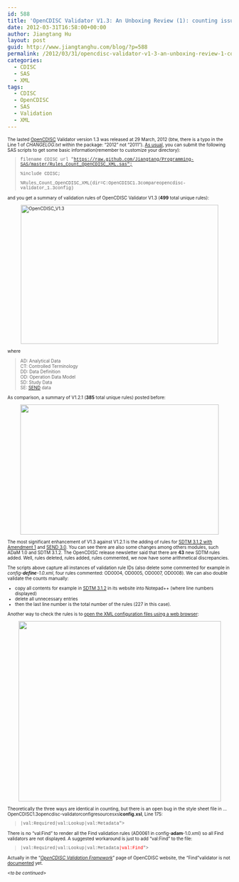 ```yaml
---
id: 588
title: 'OpenCDISC Validator V1.3: An Unboxing Review (1): counting issue'
date: 2012-03-31T16:58:00+00:00
author: Jiangtang Hu
layout: post
guid: http://www.jiangtanghu.com/blog/?p=588
permalink: /2012/03/31/opencdisc-validator-v1-3-an-unboxing-review-1-counting-issue/
categories:
  - CDISC
  - SAS
  - XML
tags:
  - CDISC
  - OpenCDISC
  - SAS
  - Validation
  - XML
---
```


<font size="1"> 

<p>
  The lasted <a href="http://www.opencdisc.org" target="_blank">OpenCDISC</a> Validator version 1.3 was released at 29 March, 2012 (btw, there is a typo in the Line 1 of <em>CHANGELOG.txt</em> within the package: “2012” not “2011”). <a href="http://www.jiangtanghu.com/blog/2012/02/19/github-and-weekend-programming/" target="_blank">As usual</a>, you can submit the following SAS scripts to get some basic information(remember to customize your directory):
</p>

<blockquote>
  <p>
    <font face="Courier New">filename CDISC url "</font><a href="https://raw.github.com/Jiangtang/Programming-SAS/master/Rules_Count_OpenCDISC_XML.sas&quot;;"><font face="Courier New">https://raw.github.com/Jiangtang/Programming-SAS/master/Rules_Count_OpenCDISC_XML.sas";</font></a>
  </p>
  
  <p>
    <font face="Courier New">%include CDISC;</font>
  </p>
  
  <p>
    <font face="Courier New">%Rules_Count_OpenCDISC_XML(dir=C:OpenCDISC1.3compareopencdisc-validator_1.3config)</font>
  </p>
</blockquote>

<p>
  and you get a summary of validation rules of OpenCDISC Validator V1.3 (<strong>499</strong> total unique rules):
</p>

<p>
  <a href="http://www.jiangtanghu.com/blog/wp-content/uploads/2012/03/OpenCDISC_V1.3.png"><img style="background-image: none; border-right-width: 0px; margin: 3px auto 5px; padding-left: 0px; padding-right: 0px; display: block; float: none; border-top-width: 0px; border-bottom-width: 0px; border-left-width: 0px; padding-top: 0px" title="OpenCDISC_V1.3" border="0" alt="OpenCDISC_V1.3" src="http://www.jiangtanghu.com/blog/wp-content/uploads/2012/03/OpenCDISC_V1.3_thumb.png" width="444" height="312" /></a>
</p>

<p>
  where
</p>

<blockquote>
  <p>
    AD: Analytical Data <br />CT: Controlled Terminology <br />DD: Data Definition <br />OD: Operation Data Model <br />SD: Study Data <br />SE: <a href="http://www.cdisc.org/send" target="_blank">SEND</a> data
  </p>
</blockquote>

<p>
  As comparison, a summary of V1.2.1 (<strong>385</strong> total unique rules) posted before:
</p>

<p>
  <img style="margin: 3px auto 5px; display: block; float: none" src="http://www.jiangtanghu.com/blog/wp-content/uploads/2012/02/OC_by_model.png" width="446" height="292" />
</p>

<p>
  The most significant enhancement of V1.3 against V1.2.1 is the adding of rules for <a href="http://www.cdisc.org/stuff/contentmgr/files/0/3fa5f30f40ce5ecc7b3f91e558b55f73/misc/amendment_1_to_study_data_tabulation_model_v1_2_and_sdtmig_v3_1_2_final_2011_12_14.pdf" target="_blank">SDTM 3.1.2 with Amendment 1</a> and <a href="http://www.cdisc.org/send" target="_blank">SEND 3.0</a>. You can see there are also some changes among others modules, such ADaM 1.0 and SDTM 3.1.2. The OpenCDISC release newsletter said that there are <strong>43</strong> new SDTM rules added. Well, rules deleted, rules added, rules commented, we now have some arithmetical discrepancies.
</p>

<p>
  The scripts above capture all instances of validation rule IDs (also delete some commented for example in <em>config-<strong>define</strong>-1.0.xml</em>, four rules commented: OD0004, OD0005, OD0007, OD0008). We can also double validate the counts manually:
</p>

<ul>
  <li>
    copy all contents for example in <a href="http://www.opencdisc.org/projects/validator/cdisc-sdtm-3.1.2-validation-rules" target="_blank">SDTM 3.1.2</a> in its website into Notepad++ (where line numbers displayed)
  </li>
  <li>
    delete all unnecessary entries
  </li>
  <li>
    then the last line number is the total number of the rules (227 in this case).
  </li>
</ul>

<p>
  Another way to check the rules is to <a href="http://www.jiangtanghu.com/blog/2012/02/11/xml/" target="_blank">open the XML configuration files using a web browser</a>:
</p>

<p>
  <img style="margin: 3px auto 5px; display: block; float: none" src="http://www.jiangtanghu.com/blog/wp-content/uploads/2012/02/XML_IE1.png" width="455" height="405" />
</p>

<p>
  Theoretically the three ways are identical in counting, but there is an open bug in the style sheet file in …OpenCDISC1.3opencdisc-validatorconfigresourcesxsl<strong>config.xsl</strong>, Line 175:
</p>

<blockquote>
  <p>
    <font face="Courier New"><xsl:template match="val:Unique|val:Condition|val:Match|val:Regex</font>
  </p>
  
  <p>
    <font face="Courier New">|val:Required|val:Lookup|val:Metadata"></font>
  </p>
</blockquote>

<p>
  There is no “val:Find” to render all the Find validation rules (AD0061 in config-<strong>adam</strong>-1.0.xml) so all Find validators are not displayed. A suggested workaround is just to add “val:Find” to the file:
</p>

<blockquote>
  <p>
    <font face="Courier New"><xsl:template match="val:Unique|val:Condition|val:Match|val:Regex</font>
  </p>
  
  <p>
    <font face="Courier New">|val:Required|val:Lookup|val:Metadata<font color="#ff0000">|val:Find</font>"></font>
  </p>
</blockquote>

<p>
  Actually in the “<em><a href="http://www.opencdisc.org/projects/validator/opencdisc-validation-framework#validation-rules" target="_blank">OpenCDISC Validation Framework</a></em>” page of OpenCDISC website, the “Find”validator is not <a href="http://www.jiangtanghu.com/blog/2012/02/29/not-documented-not-exist/" target="_blank">documented</a> yet.
</p>

<p>
  <<em>to be continued</em>>
</p>

<p>
  </font>
</p>